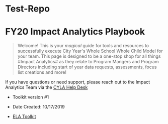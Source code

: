 # Test-Repo
 # FY20 Impact Analytics Playbook

> Welcome! This is your *magical* guide for tools and resources to successfully execute City Year's Whole School Whole Child Model for your team. This page is designed to be a one-stop shop for all things #Impact Analytics# as they relate to Program Mangers and Program Directors including start of year data requests, assessments, focus list creations and more!

If you have questions or need support, please reach out to the Impact Analytics Team via the [CYLA Help Desk](https://cityyear.sharepoint.com/teams/lax/Lists/Test/Issue/newifs.aspx?List=53a03e3a-0288-41d4-b12c-bcdd86af087f&Source=https%3a//cityyear.sharepoint.com/teams/lax/Pages/My-CYLA-Help-Desk-Cases.aspx&RootFolder=&Web=23636188-2f45-4295-809c-a8ec947729e4)

- Toolkit version #1
- Date Created: 10/17/2019

- [ELA Toolkit](coverpage.md)

